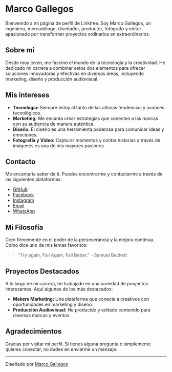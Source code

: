 # Marco Gallegos

Bienvenido a mi página de perfil de Linktree. Soy Marco Gallegos, un ingeniero, mercadólogo, diseñador, productor, fotógrafo y editor apasionado por transformar proyectos ordinarios en extraordinarios.

## Sobre mí

Desde muy joven, me fascinó el mundo de la tecnología y la creatividad. He dedicado mi carrera a combinar estos dos elementos para ofrecer soluciones innovadoras y efectivas en diversas áreas, incluyendo marketing, diseño y producción audiovisual.

## Mis intereses

- **Tecnología:** Siempre estoy al tanto de las últimas tendencias y avances tecnológicos.
- **Marketing:** Me encanta crear estrategias que conecten a las marcas con su audiencia de manera auténtica.
- **Diseño:** El diseño es una herramienta poderosa para comunicar ideas y emociones.
- **Fotografía y Video:** Capturar momentos y contar historias a través de imágenes es una de mis mayores pasiones.

## Contacto

Me encantaría saber de ti. Puedes encontrarme y contactarme a través de las siguientes plataformas:

- [GitHub](https://github.com/marcogll)
- [Facebook](https://www.facebook.com/makersmarketing.mx/)
- [Instagram](https://www.instagram.com/makersmarketingmx/)
- [Email](mailto:marco.gallegos@outlook.com)
- [WhatsApp](https://api.whatsapp.com/send?phone=5218441026472&text=Hola%2C%20quiero%20informaci%C3%B3n%20sobre%20el%20trabajo%20de%20asistente%20%F0%9F%99%83)

## Mi Filosofía

Creo firmemente en el poder de la perseverancia y la mejora continua. Como dice uno de mis lemas favoritos:

> "Try again, Fail Again, Fail Better." - Samuel Beckett

## Proyectos Destacados

A lo largo de mi carrera, he trabajado en una variedad de proyectos interesantes. Aquí algunos de los más destacados:

- **Makers Marketing:** Una plataforma que conecta a creativos con oportunidades en marketing y diseño.
- **Producción Audiovisual:** He producido y editado contenido para diversas marcas y eventos.

## Agradecimientos

Gracias por visitar mi perfil. Si tienes alguna pregunta o simplemente quieres conectar, no dudes en enviarme un mensaje.

---

Diseñado por [Marco Gallegos](https://github.com/marcogll)